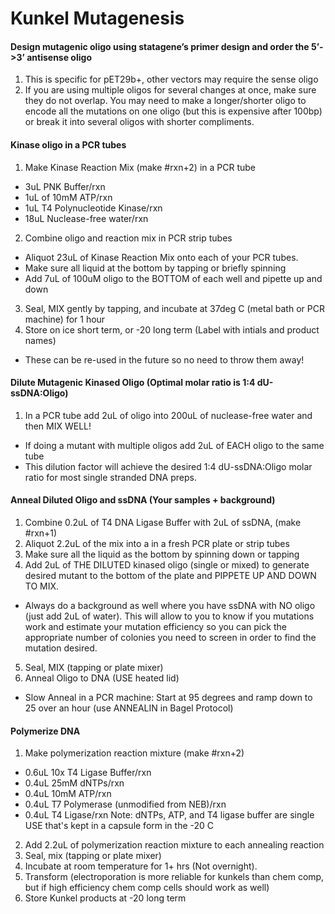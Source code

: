 # Kunkel Mutagenesis

#### Design mutagenic oligo using statagene’s primer design and order the 5’-&gt;3’ antisense oligo
1. This is specific for pET29b+, other vectors may require the sense oligo
2. If you are using multiple oligos for several changes at once, make sure they do not overlap. You may need to make a longer/shorter oligo to encode all the mutations on one oligo (but this is expensive after 100bp) or break it into several oligos with shorter compliments.
#### Kinase oligo in a PCR tubes
1. Make Kinase Reaction Mix (make #rxn+2) in a PCR tube
  * 3uL PNK Buffer/rxn
  * 1uL of 10mM ATP/rxn
  * 1uL T4 Polynucleotide Kinase/rxn
  * 18uL Nuclease-free water/rxn
2. Combine oligo and reaction mix in PCR strip tubes
  * Aliquot 23uL of Kinase Reaction Mix onto each of your PCR tubes.
  * Make sure all liquid at the bottom by tapping or briefly spinning
  * Add 7uL of 100uM oligo to the BOTTOM of each well and pipette up and down
3. Seal, MIX gently by tapping, and incubate at 37deg C (metal bath or PCR machine) for 1 hour
4. Store on ice short term, or -20 long term (Label with intials and product names)
  * These can be re-used in the future so no need to throw them away!

#### Dilute Mutagenic Kinased Oligo (Optimal molar ratio is 1:4 dU-ssDNA:Oligo)
1. In a PCR tube add 2uL of oligo into 200uL of nuclease-free water and then MIX WELL!
  * If doing a mutant with multiple oligos add 2uL of EACH oligo to the same tube
  * This dilution factor will achieve the desired 1:4 dU-ssDNA:Oligo molar ratio for most single stranded DNA preps.
  
#### Anneal Diluted Oligo and ssDNA (Your samples + background)
1. Combine 0.2uL of T4 DNA Ligase Buffer with 2uL of ssDNA, (make #rxn+1)
2. Aliquot 2.2uL of the mix into a in a fresh PCR plate or strip tubes
3. Make sure all the liquid as the bottom by spinning down or tapping
4. Add 2uL of THE DILUTED kinased oligo (single or mixed) to generate desired mutant to the bottom of the plate and PIPPETE UP AND DOWN TO MIX.
  * Always do a background as well where you have ssDNA with NO oligo (just add 2uL of water). This will allow to you to know if you mutations work and estimate your mutation efficiency so you can pick the appropriate number of colonies you need to screen in order to find the mutation desired.
5. Seal, MIX (tapping or plate mixer)
6. Anneal Oligo to DNA (USE heated lid)
  * Slow Anneal in a PCR machine: Start at 95 degrees and ramp down to 25 over an hour (use ANNEALIN in Bagel Protocol)

#### Polymerize DNA
1. Make polymerization reaction mixture (make #rxn+2)
  * 0.6uL 10x T4 Ligase Buffer/rxn
  * 0.4uL 25mM dNTPs/rxn 
  * 0.4uL 10mM ATP/rxn
  * 0.4uL T7 Polymerase (unmodified from NEB)/rxn
  * 0.4uL T4 Ligase/rxn
  Note: dNTPs, ATP, and T4 ligase buffer are single USE that's kept in a capsule form in the -20 C
2. Add 2.2uL of polymerization reaction mixture to each annealing reaction
3. Seal, mix (tapping or plate mixer)
4. Incubate at room temperature for 1+ hrs (Not overnight).
5. Transform (electroporation is more reliable for kunkels than chem comp, but if high efficiency chem comp cells should work as well)
6. Store Kunkel products at -20 long term
